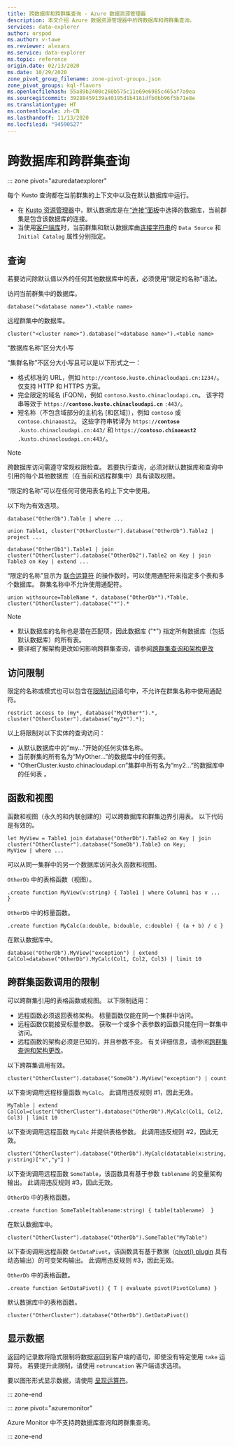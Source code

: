 ```yaml
---
title: 跨数据库和跨群集查询 - Azure 数据资源管理器
description: 本文介绍 Azure 数据资源管理器中的跨数据库和跨群集查询。
services: data-explorer
author: orspod
ms.author: v-tawe
ms.reviewer: alexans
ms.service: data-explorer
ms.topic: reference
origin.date: 02/13/2020
ms.date: 10/29/2020
zone_pivot_group_filename: zone-pivot-groups.json
zone_pivot_groups: kql-flavors
ms.openlocfilehash: 55a89b2400c260b575c11e69e6985c465af7a9ea
ms.sourcegitcommit: 39288459139a40195d1b4161dfb0bb96f5b71e8e
ms.translationtype: HT
ms.contentlocale: zh-CN
ms.lasthandoff: 11/13/2020
ms.locfileid: "94590527"
---
```

# <a name="cross-database-and-cross-cluster-queries"></a>跨数据库和跨群集查询

::: zone pivot="azuredataexplorer"

每个 Kusto 查询都在当前群集的上下文中以及在默认数据库中运行。
* 在 [Kusto 资源管理器](../tools/kusto-explorer.md)中，默认数据库是在[“连接”面板](../tools/kusto-explorer.md#connections-panel)中选择的数据库，当前群集是包含该数据库的连接。
* 当使用[客户端库](../api/netfx/about-kusto-data.md)时，当前群集和默认数据库由[连接字符串](../api/connection-strings/kusto.md)的 `Data Source` 和 `Initial Catalog` 属性分别指定。

## <a name="queries"></a>查询
若要访问除默认值以外的任何其他数据库中的表，必须使用“限定的名称”语法。

访问当前群集中的数据库。

```kusto
database("<database name>").<table name>
```

远程群集中的数据库。
```kusto
cluster("<cluster name>").database("<database name>").<table name>
```

“数据库名称”区分大小写

“集群名称”不区分大小写且可以是以下形式之一：
   * 格式标准的 URL，例如 `http://contoso.kusto.chinacloudapi.cn:1234/`。 仅支持 HTTP 和 HTTPS 方案。
   * 完全限定的域名 (FQDN)，例如 `contoso.kusto.chinacloudapi.cn`。 该字符串等效于 `https://`**`contoso.kusto.chinacloudapi.cn`** `:443/`。
   * 短名称（不包含域部分的主机名 [和区域]），例如 `contoso` 或 `contoso.chinaeast2`。 这些字符串转译为 `https://`**`contoso`** `.kusto.chinacloudapi.cn:443/` 和 `https://`**`contoso.chinaeast2`** `.kusto.chinacloudapi.cn:443/`。

> [!NOTE]
> 跨数据库访问需遵守常规权限检查。
> 若要执行查询，必须对默认数据库和查询中引用的每个其他数据库（在当前和远程群集中）具有读取权限。

“限定的名称”可以在任何可使用表名的上下文中使用。

以下均为有效选项。

```kusto
database("OtherDb").Table | where ...

union Table1, cluster("OtherCluster").database("OtherDb").Table2 | project ...

database("OtherDb1").Table1 | join cluster("OtherCluster").database("OtherDb2").Table2 on Key | join Table3 on Key | extend ...
```

“限定的名称”显示为 [联合运算符](./unionoperator.md) 的操作数时，可以使用通配符来指定多个表和多个数据库。 群集名称中不允许使用通配符。

```kusto
union withsource=TableName *, database("OtherDb*").*Table, cluster("OtherCluster").database("*").*
```

> [!NOTE]
> * 默认数据库的名称也是潜在匹配项，因此数据库 ("&#42;") 指定所有数据库（包括默认数据库）的所有表。
> * 要详细了解架构更改如何影响跨群集查询，请参阅[跨群集查询和架构更改](../concepts/crossclusterandschemachanges.md)

## <a name="access-restriction"></a>访问限制

限定的名称或模式也可以包含在[限制访问](./restrictstatement.md)语句中，不允许在群集名称中使用通配符。

```kusto
restrict access to (my*, database("MyOther*").*, cluster("OtherCluster").database("my2*").*);
```

以上将限制对以下实体的查询访问：

* 从默认数据库中的“my...”开始的任何实体名称。 
* 当前群集的所有名为“MyOther...”的数据库中的任何表。
* “OtherCluster.kusto.chinacloudapi.cn”集群中所有名为“my2...”的数据库中的任何表 。

## <a name="functions-and-views"></a>函数和视图

函数和视图（永久的和内联创建的）可以跨数据库和群集边界引用表。 以下代码是有效的。

```kusto
let MyView = Table1 join database("OtherDb").Table2 on Key | join cluster("OtherCluster").database("SomeDb").Table3 on Key;
MyView | where ...
```

可以从同一集群中的另一个数据库访问永久函数和视图。

`OtherDb` 中的表格函数（视图）。

```kusto
.create function MyView(v:string) { Table1 | where Column1 has v ...  }  
```

`OtherDb` 中的标量函数。

```kusto
.create function MyCalc(a:double, b:double, c:double) { (a + b) / c }  
```

在默认数据库中。

```kusto
database("OtherDb").MyView("exception") | extend CalCol=database("OtherDb").MyCalc(Col1, Col2, Col3) | limit 10
```

## <a name="limitations-of-cross-cluster-function-calls"></a>跨群集函数调用的限制

可以跨群集引用的表格函数或视图。 以下限制适用：

* 远程函数必须返回表格架构。 标量函数仅能在同一个集群中访问。
* 远程函数仅能接受标量参数。 获取一个或多个表参数的函数只能在同一群集中访问。
* 远程函数的架构必须是已知的，并且参数不变。 有关详细信息，请参阅[跨群集查询和架构更改](../concepts/crossclusterandschemachanges.md)。

以下跨群集调用有效。

```kusto
cluster("OtherCluster").database("SomeDb").MyView("exception") | count
```

以下查询调用远程标量函数 `MyCalc`。
此调用违反规则 #1，因此无效。

```kusto
MyTable | extend CalCol=cluster("OtherCluster").database("OtherDb").MyCalc(Col1, Col2, Col3) | limit 10
```

以下查询调用远程函数 `MyCalc` 并提供表格参数。
此调用违反规则 #2，因此无效。

```kusto
cluster("OtherCluster").database("OtherDb").MyCalc(datatable(x:string, y:string)["x","y"] )
```

以下查询调用远程函数 `SomeTable`，该函数具有基于参数 `tablename` 的变量架构输出。
此调用违反规则 #3，因此无效。

`OtherDb` 中的表格函数。

```kusto
.create function SomeTable(tablename:string) { table(tablename)  }  
```

在默认数据库中。

```kusto
cluster("OtherCluster").database("OtherDb").SomeTable("MyTable")
```

以下查询调用远程函数 `GetDataPivot`，该函数具有基于数据（[pivot() plugin](pivotplugin.md) 具有动态输出）的可变架构输出。
此调用违反规则 #3，因此无效。

`OtherDb` 中的表格函数。

```kusto
.create function GetDataPivot() { T | evaluate pivot(PivotColumn) }  
```

默认数据库中的表格函数。

```kusto
cluster("OtherCluster").database("OtherDb").GetDataPivot()
```

## <a name="displaying-data"></a>显示数据

返回的记录数将隐式限制将数据返回到客户端的语句，即使没有特定使用 `take` 运算符。 若要提升此限制，请使用 `notruncation` 客户端请求选项。

要以图形形式显示数据，请使用 [呈现运算符](renderoperator.md)。

::: zone-end

::: zone pivot="azuremonitor"

Azure Monitor 中不支持跨数据库查询和跨群集查询。

::: zone-end
